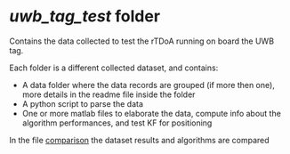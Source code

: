 # *uwb_tag_test* folder

Contains the data collected to test the rTDoA running on board the UWB tag.

Each folder is a different collected dataset, and contains:

- A data folder where the data records are grouped (if more then one), more details in the readme file inside the folder
- A python script to parse the data
- One or more matlab files to elaborate the data, compute info about the algorithm performances, and test KF for positioning

In the file [comparison](/test/uwb_tag_test/comparison.m) the dataset results and algorithms are compared
